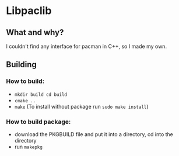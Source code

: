 # Libpaclib
## What and why?
I couldn't find any interface for pacman in C++, so I made my own.
## Building
### How to build:
  * `mkdir build cd build`
  * `cmake ..`
  * `make` (To install without package run `sudo make install`)
### How to build package:
  * download the PKGBUILD file and put it into a directory, cd into the directory
  * run `makepkg`
